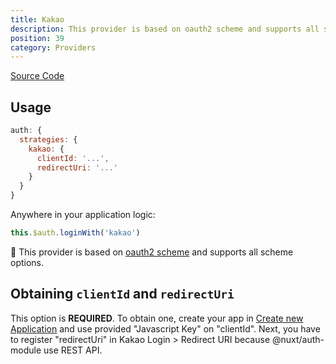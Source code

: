 ```yaml
---
title: Kakao
description: This provider is based on oauth2 scheme and supports all scheme options
position: 39
category: Providers
---
```


[Source Code](https://github.com/nuxt-community/auth-module/blob/dev/src/providers/kakao.ts)


## Usage

```js
auth: {
  strategies: {
    kakao: {
      clientId: '...',
      redirectUri: '...'
    }
  }
}
```

Anywhere in your application logic:

```js
this.$auth.loginWith('kakao')
```

💁 This provider is based on [oauth2 scheme](../schemes/oauth2) and supports all scheme options.

## Obtaining `clientId` and `redirectUri`

This option is **REQUIRED**. 
To obtain one, create your app in [Create new Application](https://developers.kakao.com/console/app) 
and use provided "Javascript Key" on "clientId".
Next, you have to register "redirectUri" in Kakao Login > Redirect URI because @nuxt/auth-module use REST API.


